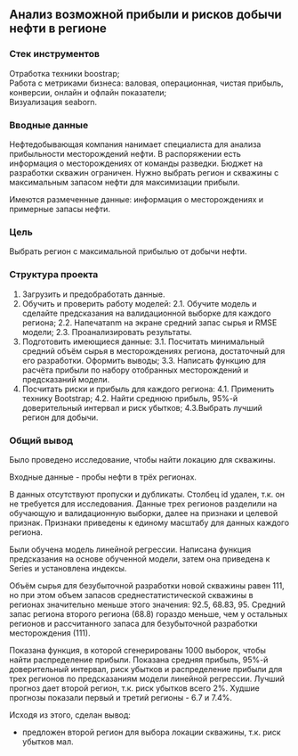 ## Анализ возможной прибыли и рисков добычи нефти в регионе

### Стек инструментов

Отработка техники boostrap;   
Работа с метриками бизнеса: валовая, операционная, чистая прибыль, конверсии, онлайн и офлайн показатели;  
Визуализация seaborn.

### Вводные данные

Нефтедобывающая компания нанимает специалиста для анализа прибыльности месторождений нефти. В распоряжении есть информация о месторождениях от команды разведки. 
Бюджет на разработки скважин ограничен. Нужно выбрать регион и скважины с максимальным запасом нефти для максимизации прибыли.

Имеются размеченные данные: информация о месторождениях и примерные запасы нефти.

### Цель

Выбрать регион с максимальной прибылью от добычи нефти.

### Структура проекта

1. Загрузить и предобработать данные.
2. Обучить и проверить работу моделей:
    2.1. Обучите модель и сделайте предсказания на валидационной выборке для каждого региона;
    2.2. Напечатаnm на экране средний запас сырья и RMSE модели;
    2.3. Проанализировать результаты.
3. Подготовить имеющиеся данные:
    3.1. Посчитать минимальный средний объём сырья в месторождениях региона, достаточный для его разработки. Оформить выводы;
    3.3. Написать функцию для расчёта прибыли по набору отобранных месторождений и предсказаний модели.
4. Посчитать риски и прибыль для каждого региона:
    4.1. Применить технику Bootstrap;
    4.2. Найти среднюю прибыль, 95%-й доверительный интервал и риск убытков;
    4.3.Выбрать лучший регион для добычи.  
    
### Общий вывод  
Было проведено исследование, чтобы найти локацию для скважины.

Входные данные - пробы нефти в трёх регионах.


В данных отсутствуют пропуски и дубликаты. Столбец id удален, т.к. он не требуется для исследования. Данные трех регионов разделили на обучающую и валидационную выборки, далее на признаки и целевой признак. Признаки приведены к единому масштабу для данных каждого региона.


Были обучена модель линейной регрессии. Написана функция предсказания на основе обученной модели, затем она приведена к Series и установлена индексы.


Объём сырья для безубыточной разработки новой скважины равен 111, но при этом объем запасов среднестатистической скважины в регионах значительно меньше этого значения: 92.5, 68.83, 95. Средний запас региона второго региона (68.8) гораздо меньше, чем у остальных регионов и рассчитанного запаса для безубыточной разработки месторождения (111).


Показана функция, в которой сгенерированы 1000 выборок, чтобы найти распределение прибыли. Показана средняя прибыль, 95%-й доверительный интервал, риск убытков и распределение прибыли для трех регионов по предсказаниям модели линейной регрессии. Лучший прогноз дает второй регион, т.к. риск убытков всего 2%. Худшие прогнозы показали первый и третий регионы - 6.7 и 7.4%.


Исходя из этого, сделан вывод:
- предложен второй регион для выбора локации скважины, т.к. риск убытков мал.
